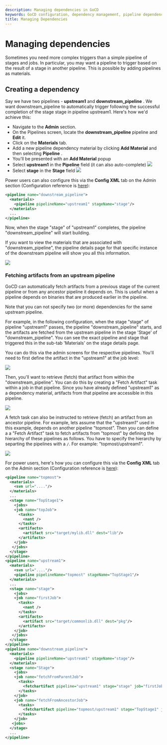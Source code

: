 ```yaml
---
description: Managing dependencies in GoCD
keywords: GoCD configuration, dependency management, pipeline dependencies, pipelines as materials, upstream pipeline, downstream pipeline
title: Managing Dependencies
---
```


# Managing dependencies

Sometimes you need more complex triggers than a simple pipeline of stages and jobs. In particular, you may want a pipeline to trigger based on the result of a stage in another pipeline. This is possible by adding pipelines as materials.

## Creating a dependency

Say we have two pipelines - **upstream1** and **downstream\_pipeline** . We want downstream\_pipeline to automatically trigger following the successful completion of the stage stage in pipeline upstream1. Here's how we'd achieve this:

- Navigate to the **Admin** section.
- On the Pipelines screen, locate the **downstream\_pipeline** pipeline and **Edit** it.
- Click on the **Materials** tab.
- Add a new pipeline dependency material by clicking **Add Material** and then selecting **Pipeline** .
- You'll be presented with an **Add Material** popup
- Select **upstream1** in the **Pipeline** field (it can also auto-complete)
    ![](../images/pipeline_add_material.png)
- Select **stage** in the **Stage** field
    ![](../images/pipeline_add_material_select_stage.png)

Power users can also configure this via the **Config XML** tab on the Admin section (Configuration reference is [here](../configuration/configuration_reference.html)):

```xml
<pipeline name="downstream_pipeline">
  <materials>
    <pipeline pipelineName="upstream1" stageName="stage"/>
  </materials>
  ...
</pipeline>

```

Now, when the stage "stage" of "upstream1" completes, the pipeline "downstream\_pipeline" will start building.

If you want to view the materials that are associated with "downstream\_pipeline", the pipeline details page for that specific instance of the downstream pipeline will show you all this information.

![](../images/downstream_pipeline.png)

### Fetching artifacts from an upstream pipeline

GoCD can automatically fetch artifacts from a previous stage of the current pipeline or from any ancestor pipeline it depends on. This is useful when a pipeline depends on binaries that are produced earlier in the pipeline.

Note that you can not specify two (or more) dependencies for the same upstream pipeline.

For example, in the following configuration, when the stage "stage" of pipeline "upstream1" passes, the pipeline "downstream\_pipeline" starts, and the artifacts are fetched from the upstream pipeline in the stage 'Stage' of "downstream\_pipeline". You can see the exact pipeline and stage that triggered this in the sub-tab 'Materials' on the stage details page.

You can do this via the admin screens for the respective pipelines. You'll need to first define the artifact in the "upstream1" at the job level:

![](../images/job_artifacts.png)

Then, you'll want to retrieve (fetch) that artifact from within the "downstream\_pipeline". You can do this by creating a "Fetch Artifact" task within a job in that pipeline. Since you have already defined "upstream1" as a dependency material, artifacts from that pipeline are accessible in this pipeline.

![](../images/task_fetch_artifact.png)

A fetch task can also be instructed to retrieve (fetch) an artifact from an ancestor pipeline. For example, lets assume that the "upstream1" used in this example, depends on another pipeline "topmost". Then you can define a a "Fetch Artifact" task to fetch artifacts from "topmost" by defining the hierarchy of these pipelines as follows. You have to specify the hierarchy by separting the pipelines with a `/`. For example: "topmost/upstream1".

![](../images/task_fetch_artifact_ancestor.png)

For power users, here's how you can configure this via the **Config XML** tab on the Admin section (Configuration reference is [here](../configuration/configuration_reference.html)):

```xml
<pipeline name="topmost">
  <materials>
    <svn url="...."/>
  </materials>
  ...
  <stage name="TopStage1">
    <jobs>
    <job name="topJob">
      <tasks>
        <nant />
      </tasks>
      <artifacts>
        <artifact src="target/mylib.dll" dest="lib"/>
      </artifacts>
    </job>
   </jobs>
  </stage>
</pipeline>
<pipeline name="upstream1">
  <materials>
    <svn url="...."/>
    <pipeline pipelineName="topmost" stageName="TopStage1"/>
  </materials>
  ...
  <stage name="stage">
    <jobs>
    <job name="firstJob">
      <tasks>
        <nant />
      </tasks>
      <artifacts>
        <artifact src="target/commonlib.dll" dest="pkg"/>
      </artifacts>
    </job>
   </jobs>
  </stage>
</pipeline>
<pipeline name="downstream_pipeline">
  <materials>
    <pipeline pipelineName="upstream1" stageName="stage"/>
  </materials>
  <stage name="Stage">
    <jobs>
    <job name="fetchFromParentJob">
      <tasks>
        <fetchartifact pipeline="upstream1" stage="stage" job="firstJob" srcfile="pkg/commonlib.dll" dest="libs"/>
      </tasks>
    </job>
    <job name="fetchFromAncestorJob">
      <tasks>
        <fetchartifact pipeline="topmost/upstream1" stage="TopStage1" job="topJob" srcfile="lib/mylib.dll" dest="libs"/>
      </tasks>
    </job>
   <jobs>
  </stage>
  ...
</pipeline>

```
